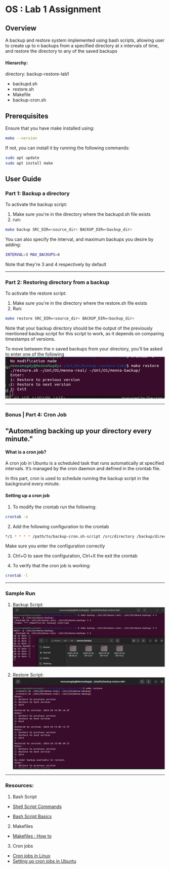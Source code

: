 # OS : Lab 1 Assignment

## Overview
A backup and restore system implemented using bash scripts, allowing user to create up to n backups from a specified directory at x intervals of time, and restore the directory to any of the saved backups

#### Hierarchy:

directory: backup-restore-lab1
- backupd.sh
- restore.sh
- Makefile
- backup-cron.sh

## Prerequisites
Ensure that you have make installed using:
```bash
make --version
```
If not, you can install it by running the following commands:
```bash
sudo apt update
sudo apt install make
```

## User Guide

### Part 1: Backup a directory
To activate the backup script:
1. Make sure you're in the directory where the backupd.sh file exists
2. run:
```bash
make backup SRC_DIR=<source_dir> BACKUP_DIR=<backup_dir>
```
You can also specify the interval, and maximum backups you desire by adding:
```bash
INTERVAL=3 MAX_BACKUPS=4
```
Note that they're 3 and 4 respectively by default

----------------------


### Part 2: Restoring directory from a backup
To activate the restore script:
1. Make sure you're in the directory where the restore.sh file exists
2. Run:
```bash
make restore SRC_DIR=<source_dir> BACKUP_DIR=<backup_dir>
```
Note that your backup directory should be the output of the previously mentioned backup script for this script to work, as it depends on comparing timestamps of versions.

To move between the n saved backups from your directory, you'll be asked to enter one of the following
![alt text](images/image1.png)

-------------------------------

### Bonus | Part 4: Cron Job

"Automating backing up your directory every minute."
----------

#### What is a cron job?
A cron job in Ubuntu is a scheduled task that runs automatically at specified intervals. It’s managed by the cron daemon and defined in the crontab file.

In this part, cron is used to schedule running the backup script in the background every minute.

#### Setting up a cron job
1. To modify the crontab run the following:
```bash
crontab -e
```
2. Add the following configuration to the crontab
```bash
*/1 * * * * /path/to/backup-cron.sh-script /src/directory /backup/directory /number/of/max-backups/
```
Make sure you enter the configuration correctly

3. Ctrl+O to save the configuration, Ctrl+X the exit the crontab

4. To verify that the cron job is working:
```bash
crontab -l
```

-----------------------
### Sample Run

1. Backup Script:
![alt text](images/image2.png)

2. Restore Script:
![alt text](images/image3.png)

----------------------

### Resources:

1. Bash Script

- [Shell Script Commands](https://www.freecodecamp.org/news/bash-scripting-tutorial-linux-shell-script-and-command-line-for-beginners/)

- [Bash Script Basics](https://www.howtogeek.com/439199/15-special-characters-you-need-to-know-for-bash/)

2. Makefiles

- [Makefiles : How to](https://www.gnu.org/software/make/manual/html_node/)

3. Cron jobs

- [Cron jobs in Linux](https://www.freecodecamp.org/news/cron-jobs-in-linux)
- [Setting up cron jobs in Ubuntu](https://www.geeksforgeeks.org/how-to-setup-cron-jobs-in-ubuntu/)




